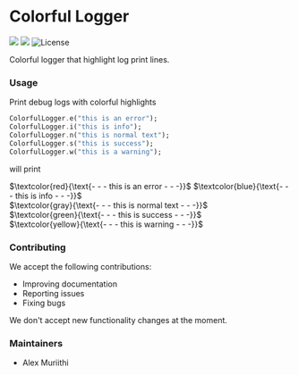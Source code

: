# Colorful Logger
<p>
<a href="https://github.com/AlexMuriithi/colorful_logger.git"><img src="https://img.shields.io/badge/pub-v.0.0.1-brightgreen"></a>
<a><img src="https://img.shields.io/badge/language%20-English%20-red"></a>
<a><img src="https://img.shields.io/github/license/leisim/logger?logo=open-source-initiative&amp;logoColor=green" alt="License"></a>
</p>

Colorful logger that highlight log print lines.

### Usage

Print debug logs with colorful highlights

```dart
ColorfulLogger.e("this is an error");
ColorfulLogger.i("this is info");
ColorfulLogger.n("this is normal text");
ColorfulLogger.s("this is success");
ColorfulLogger.w("this is a warning");
```
will print

$\textcolor{red}{\text{- - - this is an error  - - -}}$ 
$\textcolor{blue}{\text{- - - this is info  - - -}}$    
$\textcolor{gray}{\text{- - - this is normal text  - - -}}$     
$\textcolor{green}{\text{- - - this is success - - -}}$     
$\textcolor{yellow}{\text{- - - this is warning - - -}}$

### Contributing

We accept the following contributions:

* Improving documentation
* Reporting issues
* Fixing bugs

We don't accept new functionality changes at the moment.

### Maintainers

* Alex Muriithi
